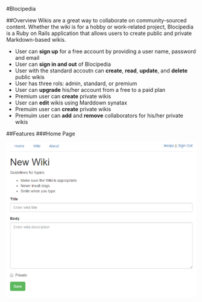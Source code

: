 #Blocipedia

##Overview
Wikis are a great way to collaborate on community-sourced content. Whether the wiki is for a hobby or work-related project, Blocipedia is a Ruby on Rails application that allows users to create public and private Markdown-based wikis.

 - User can **sign up** for a free account by providing a user name, password and email
 - User can **sign in and out** of Blocipedia
 - User with the standard accoutn can **create**, **read**, **update**, and **delete** public wikis
 - User has three rols: admin, standard, or premium
 - User can **upgrade** his/her account from a free to a paid plan
 - Premium user can **create** private wikis
 - User can **edit** wikis using Marddown synatax
 - Premuim user can **create** private wikis
 - Premuim user can **add** and **remove** collaborators for his/her private wikis


##Features
###Home Page

![screenshot](/screenshot/new_wiki.PNG)
